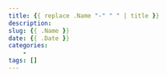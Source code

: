 ```yaml
---
title: {{ replace .Name "-" " " | title }}
description: 
slug: {{ .Name }}
date: {{ .Date }}
categories:
    - 
tags: []
---
```


